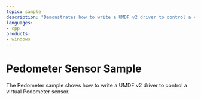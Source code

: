 ```yaml
---
topic: sample
description: "Demonstrates how to write a UMDF v2 driver to control a virtual Pedometer sensor."
languages:
- cpp
products:
- windows
---
```


<!---
    name: Pedometer Sensor Sample
    platform: UMDF2
    language: cpp
    category: Sensors
    description: Demonstrates how to write a UMDF v2 driver to control a virtual Pedometer sensor.
    samplefwlink: http://go.microsoft.com/fwlink/p/?LinkId=617959
--->

# Pedometer Sensor Sample

The Pedometer sample shows how to write a UMDF v2 driver to control a virtual Pedometer sensor.
